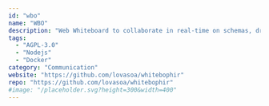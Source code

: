 ```yaml
---
id: "wbo"
name: "WBO"
description: "Web Whiteboard to collaborate in real-time on schemas, drawings, and notes."
tags:
  - "AGPL-3.0"
  - "Nodejs"
  - "Docker"
category: "Communication"
website: "https://github.com/lovasoa/whitebophir"
repo: "https://github.com/lovasoa/whitebophir"
#image: "/placeholder.svg?height=300&width=400"
---
```


